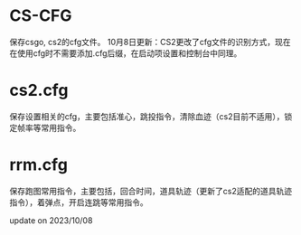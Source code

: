 # CS-CFG
保存csgo, cs2的cfg文件。
10月8日更新：CS2更改了cfg文件的识别方式，现在在使用cfg时不需要添加.cfg后缀，在启动项设置和控制台中同理。

# cs2.cfg
保存设置相关的cfg，主要包括准心，跳投指令，清除血迹（cs2目前不适用），锁定帧率等常用指令。

# rrm.cfg
保存跑图常用指令，主要包括，回合时间，道具轨迹（更新了cs2适配的道具轨迹指令），着弹点，开启连跳等常用指令。

update on 2023/10/08
